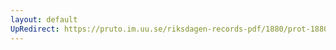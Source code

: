 ```yaml
---
layout: default
UpRedirect: https://pruto.im.uu.se/riksdagen-records-pdf/1880/prot-1880--fk--005/prot-1880--fk--005_005.pdf
---
```

